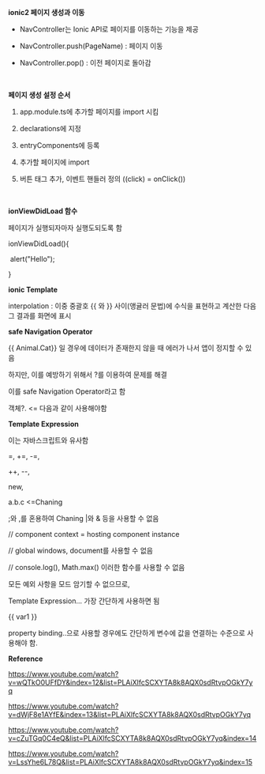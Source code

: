 **ionic2 페이지 생성과 이동**

- NavController는 Ionic API로 페이지를 이동하는 기능을 제공

- NavController.push(PageName) : 페이지 이동

- NavController.pop() : 이전 페이지로 돌아감

  ​

**페이지 생성 설정 순서**

1. app.module.ts에 추가할 페이지를 import 시킴

2. declarations에 지정

3. entryComponents에 등록

4. 추가할 페이지에 import

5. 버튼 태그 추가, 이벤트 핸들러 정의 ((click) = onClick())

   ​

**ionViewDidLoad 함수**

페이지가 실행되자마자 실행도되도록 함

ionViewDidLoad(){

​	alert("Hello");

}



**ionic Template**

interpolation : 이중 중괄호 {{ 와 }} 사이(앵귤러 문법)에 수식을 표현하고 계산한 다음 그 결과를 화면에 표시



**safe Navigation Operator**

{{ Animal.Cat}} 일 경우에 데이터가 존재한지 않을 때 에러가 나서 앱이 정지할 수 있음 

하지만, 이를 예방하기 위해서 ?를 이용하여 문제를 해결 

이를 safe Navigation Operator라고 함 

객체?.     <= 다음과 같이 사용해야함



**Template Expression**

이는 자바스크립트와 유사함

=, +=, -=, 

++, --,

new, 

a.b.c  <=Chaning

;와 ,를 혼용하여 Chaning |와 & 등을 사용할 수 없음

// component context = hosting component instance

// global windows, document를 사용할 수 없음

// console.log(), Math.max() 이러한 함수를 사용할 수 없음

모든 예외 사항을 모드 암기할 수 없으므로,

Template Expression... 가장 간단하게 사용하면 됨

{{ var1 }}

property binding..으로 사용할 경우에도 간단하게 변수에 값을 연결하는 수준으로 사용해야 함.



**Reference**

https://www.youtube.com/watch?v=wQTkO0UFfDY&index=12&list=PLAiXlfcSCXYTA8k8AQX0sdRtvpOGkY7yq

https://www.youtube.com/watch?v=dWjF8e1AYfE&index=13&list=PLAiXlfcSCXYTA8k8AQX0sdRtvpOGkY7yq

https://www.youtube.com/watch?v=cZuTGq0C4eQ&list=PLAiXlfcSCXYTA8k8AQX0sdRtvpOGkY7yq&index=14

https://www.youtube.com/watch?v=LssYhe6L78Q&list=PLAiXlfcSCXYTA8k8AQX0sdRtvpOGkY7yq&index=15



